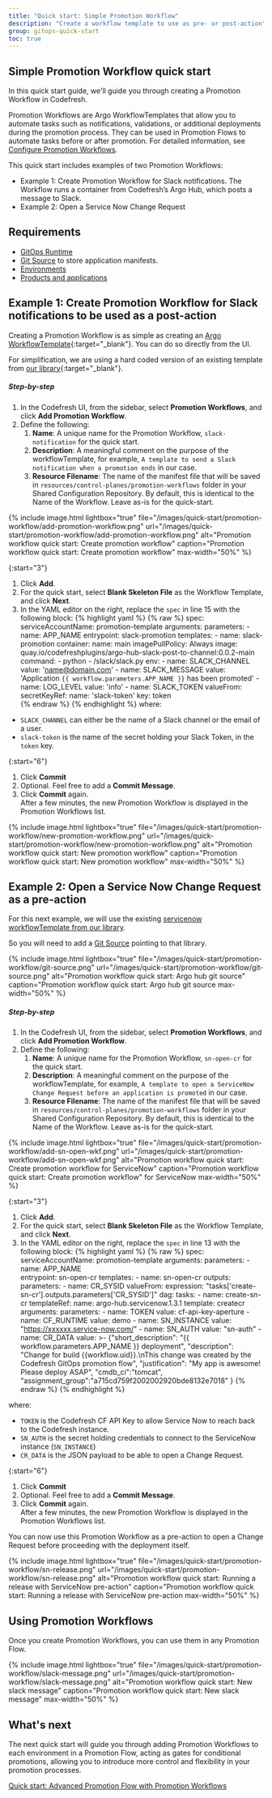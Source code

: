 ```yaml
---
title: "Quick start: Simple Promotion Workflow"
description: "Create a workflow template to use as pre- or post-action"
group: gitops-quick-start
toc: true
---
```


## Simple Promotion Workflow quick start
In this quick start guide, we'll guide you through creating a Promotion Workflow in Codefresh.  

Promotion Workflows are Argo WorkflowTemplates that allow you to automate tasks such as notifications, validations, or additional deployments during the promotion process. They can be used in Promotion Flows to automate tasks before or after promotion.
For detailed information, see [Configure Promotion Workflows]({{site.baseurl}}/docs/promotions/promotion-workflow/).

This quick start includes examples of two Promotion Workflows:
* Example 1: Create Promotion Workflow for Slack notifications. The Workflow runs a container from Codefresh’s Argo Hub, which posts a message to Slack. 
* Example 2: Open a Service Now Change Request




## Requirements
* [GitOps Runtime]({{site.baseurl}}/docs/gitops-quick-start/runtime/)
* [Git Source]({{site.baseurl}}/docs/gitops-quick-start/create-git-source/) to store application manifests.
* [Environments]({{site.baseurl}}/docs/gitops-quick-start/quick-start-gitops-environments/)
* [Products and applications]({{site.baseurl}}/docs/gitops-quick-start/quick-start-gitops-environments/)
<!---* [Shared Configuration Repository]({{site.baseurl}}/docs/installation/gitops/shared-configuration)
  this is where you promotion workflow will be stored (in the `resources/control-planes/promotion-workflows` folder) -->

## Example 1: Create Promotion Workflow for Slack notifications to be used as a post-action

Creating a Promotion Workflow is as simple as creating an [Argo WorkflowTemplate](https://argo-workflows.readthedocs.io/en/latest/workflow-templates/){:target="\_blank"}.
You can do so directly from the UI.

For simplification, we are using a hard coded version of an existing template from [our library](https://github.com/codefresh-io/argo-hub/tree/main/workflows/slack/versions/0.0.2){:target="\_blank"}.

##### Step-by-step

1. In the Codefresh UI, from the sidebar, select **Promotion Workflows**, and click **Add Promotion Workflow**.
1. Define the following:
    1. **Name**: A unique name for the Promotion Workflow, `slack-notification`
    for the quick start.
    1. **Description**: A meaningful comment on the purpose of the workflowTemplate, for example, `A template to send a Slack notification when a promotion ends` in our case.
    1. **Resource Filename**: The name of the manifest file that will be saved in `resources/control-planes/promotion-workflows`
    folder in your Shared Configuration Repository. By default, this is
    identical to the Name of the Workflow. Leave as-is for the
    quick-start.

{% include
	image.html
	lightbox="true"
	file="/images/quick-start/promotion-workflow/add-promotion-workflow.png"
	url="/images/quick-start/promotion-workflow/add-promotion-workflow.png"
	alt="Promotion workflow quick start: Create promotion workflow"
	caption="Promotion workflow quick start: Create promotion workflow"
  max-width="50%"
%}

{:start="3"}
1. Click **Add**.
1. For the quick start, select **Blank Skeleton File** as the Workflow Template,
   and click **Next**.
1. In the YAML editor on the right, replace the `spec` in line 15 with the
   following block:
   {% highlight yaml %}
    {% raw %}
    spec:
      serviceAccountName: promotion-template
      arguments:
        parameters:
          - name: APP_NAME
      entrypoint: slack-promotion
      templates:
        - name: slack-promotion
          container:
            name: main
            imagePullPolicy: Always
            image: quay.io/codefreshplugins/argo-hub-slack-post-to-channel:0.0.2-main
            command:
              - python
              - /slack/slack.py
            env:
              - name: SLACK_CHANNEL
                value: 'name@domain.com'
              - name: SLACK_MESSAGE
                value: 'Application `{{ workflow.parameters.APP_NAME }}` has been promoted'
              - name: LOG_LEVEL
                value: 'info'
              - name: SLACK_TOKEN
                valueFrom:
                  secretKeyRef:
                    name: 'slack-token'
                    key: token          
{% endraw %}
{% endhighlight %}
  where:  
  * `SLACK_CHANNEL` can either be the name of a Slack channel or the email of a user.
  * `slack-token` is the name of the secret holding your Slack Token, in the `token` key.


{:start="6"}
1. Click **Commit**
1. Optional. Feel free to add a **Commit Message**.
1. Click **Commit** again.  
   After a few minutes, the new Promotion Workflow is displayed in the Promotion Workflows list.

{% include
	image.html
	lightbox="true"
	file="/images/quick-start/promotion-workflow/new-promotion-workflow.png"
	url="/images/quick-start/promotion-workflow/new-promotion-workflow.png"
	alt="Promotion workflow quick start: New promotion workflow"
	caption="Promotion workflow quick start: New promotion workflow"
 max-width="50%"
%}



## Example 2: Open a Service Now Change Request as a pre-action

For this next example, we will use the existing [servicenow workflowTemplate from our library](https://github.com/codefresh-io/argo-hub/tree/main/workflows/servicenow/versions/1.3.1).

So you will need to add a [Git Source]({{site.baseurl}}/docs/gitops-quick-start/create-git-source/) pointing to that library.

{% include
	image.html
	lightbox="true"
	file="/images/quick-start/promotion-workflow/git-source.png"
	url="/images/quick-start/promotion-workflow/git-source.png"
	alt="Promotion workflow quick start: Argo hub git source"
	caption="Promotion workflow quick start: Argo hub git source
  max-width="50%"
%}

##### Step-by-step
1. In the Codefresh UI, from the sidebar, select **Promotion Workflows**, and click **Add Promotion Workflow**.
1. Define the following:
    1. **Name**: A unique name for the Promotion Workflow, `sn-open-cr`
    for the quick start.
    1. **Description**: A meaningful comment on the purpose of the workflowTemplate, for example, `A template to open a ServiceNow Change Request before an application is promoted` in our case.
    1. **Resource Filename**: The name of the manifest file that will be saved in `resources/control-planes/promotion-workflows`
    folder in your Shared Configuration Repository. By default, this is
    identical to the Name of the Workflow. Leave as-is for the
    quick-start.

{% include
	image.html
	lightbox="true"
	file="/images/quick-start/promotion-workflow/add-sn-open-wkf.png"
	url="/images/quick-start/promotion-workflow/add-sn-open-wkf.png"
	alt="Promotion workflow quick start: Create promotion workflow for ServiceNow"
	caption="Promotion workflow quick start: Create promotion workflow" for ServiceNow
  max-width="50%"
%}

{:start="3"}
1. Click **Add**.
1. For the quick start, select **Blank Skeleton File** as the Workflow Template,
   and click **Next**.
1. In the YAML editor on the right, replace the `spec` in line 13 with the
   following block:
   {% highlight yaml %}
    {% raw %}
   spec:
     serviceAccountName: promotion-template
     arguments:
       parameters:
         - name: APP_NAME   
       entrypoint: sn-open-cr
       templates:
       - name: sn-open-cr
         outputs:
           parameters:
           - name: CR_SYSID
             valueFrom:
               expression: "tasks['create-sn-cr'].outputs.parameters['CR_SYSID']"
         dag:
           tasks:
             - name: create-sn-cr
               templateRef:
                 name: argo-hub.servicenow.1.3.1
                 template: createcr
               arguments:
                 parameters:
                 - name: TOKEN
                   value: cf-api-key-aperture
                 - name: CF_RUNTIME
                   value: demo
                 - name: SN_INSTANCE
                   value: "https://xxxxxx.service-now.com/"
                 - name: SN_AUTH
                   value: "sn-auth"
                 - name: CR_DATA
                   value: >-
                     {"short_description": "{{ workflow.parameters.APP_NAME }} deployment",
                     "description": "Change for build {{workflow.uid}}.\nThis change was created by the Codefresh GitOps promotion flow",
                     "justification": "My app is awesome! Please deploy ASAP",
                     "cmdb_ci":"tomcat", "assignment_group":"a715cd759f2002002920bde8132e7018"
                     }
{% endraw %}
{% endhighlight %}

where:
* `TOKEN` is the Codefresh CF API Key to allow Service Now to reach back to the Codefresh instance.
* `SN_AUTH` is the secret holding credentials to connect to the ServiceNow instance (`SN_INSTANCE`)
* `CR_DATA` is the JSON payload to be able to open a Change Request.

{:start="6"}
1. Click **Commit**
1. Optional. Feel free to add a **Commit Message**.
1. Click **Commit** again.  
   After a few minutes, the new Promotion Workflow is displayed in the Promotion Workflows list.

You can now use this Promotion Workflow as a pre-action to open a Change Request before proceeding with the deployment itself.

{% include
	image.html
	lightbox="true"
	file="/images/quick-start/promotion-workflow/sn-release.png"
	url="/images/quick-start/promotion-workflow/sn-release.png"
	alt="Promotion workflow quick start: Running a release with ServiceNow pre-action"
	caption="Promotion workflow quick start: Running a release with ServiceNow pre-action
  max-width="50%"
%}

## Using Promotion Workflows
Once you create Promotion Workflows, you can use them in any Promotion Flow.

{% include
	image.html
	lightbox="true"
	file="/images/quick-start/promotion-workflow/slack-message.png"
	url="/images/quick-start/promotion-workflow/slack-message.png"
	alt="Promotion workflow quick start: New slack message"
	caption="Promotion workflow quick start: New slack message"
 max-width="50%"
%}

## What's next
The next quick start will guide you through adding Promotion Workflows to each environment in a Promotion Flow, acting as gates for conditional promotions, allowing you to introduce more control and flexibility in your promotion processes.

[Quick start: Advanced Promotion Flow with Promotion Workflows]({{site.baseurl}}/docs/gitops-quick-start/policy-multi-env-promotion/)
